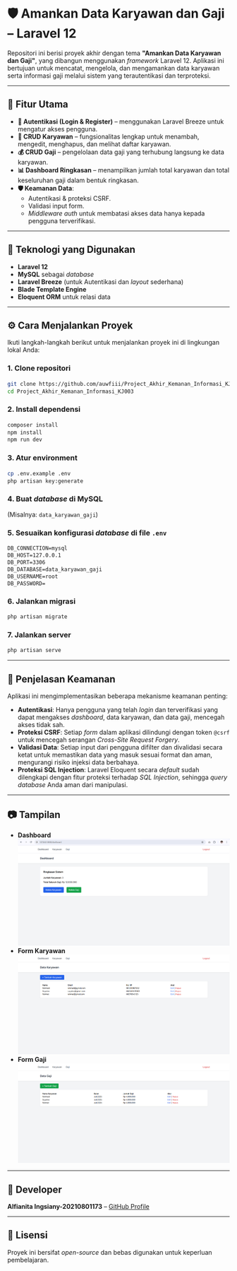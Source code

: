 # 🛡️ Amankan Data Karyawan dan Gaji – Laravel 12

Repositori ini berisi proyek akhir dengan tema **"Amankan Data Karyawan dan Gaji"**, yang dibangun menggunakan *framework* Laravel 12. Aplikasi ini bertujuan untuk mencatat, mengelola, dan mengamankan data karyawan serta informasi gaji melalui sistem yang terautentikasi dan terproteksi.

---
## 🚀 Fitur Utama

* **🔐 Autentikasi (Login & Register)** – menggunakan Laravel Breeze untuk mengatur akses pengguna.
* **👥 CRUD Karyawan** – fungsionalitas lengkap untuk menambah, mengedit, menghapus, dan melihat daftar karyawan.
* **💰 CRUD Gaji** – pengelolaan data gaji yang terhubung langsung ke data karyawan.
* **📊 Dashboard Ringkasan** – menampilkan jumlah total karyawan dan total keseluruhan gaji dalam bentuk ringkasan.
* **🛡️ Keamanan Data**:
    * Autentikasi & proteksi CSRF.
    * Validasi input form.
    * *Middleware auth* untuk membatasi akses data hanya kepada pengguna terverifikasi.

---
## 🧩 Teknologi yang Digunakan

* **Laravel 12**
* **MySQL** sebagai *database*
* **Laravel Breeze** (untuk Autentikasi dan *layout* sederhana)
* **Blade Template Engine**
* **Eloquent ORM** untuk relasi data

---
## ⚙️ Cara Menjalankan Proyek

Ikuti langkah-langkah berikut untuk menjalankan proyek ini di lingkungan lokal Anda:

### 1. Clone repositori

```bash
git clone https://github.com/auwfiii/Project_Akhir_Kemanan_Informasi_KJ003.git
cd Project_Akhir_Kemanan_Informasi_KJ003
````

### 2\. Install dependensi

```bash
composer install
npm install
npm run dev
```

### 3\. Atur environment

```bash
cp .env.example .env
php artisan key:generate
```

### 4\. Buat *database* di MySQL

(Misalnya: `data_karyawan_gaji`)

### 5\. Sesuaikan konfigurasi *database* di file `.env`

```dotenv
DB_CONNECTION=mysql
DB_HOST=127.0.0.1
DB_PORT=3306
DB_DATABASE=data_karyawan_gaji
DB_USERNAME=root
DB_PASSWORD=
```

### 6\. Jalankan migrasi

```bash
php artisan migrate
```

### 7\. Jalankan server

```bash
php artisan serve
```

-----

## 🔐 Penjelasan Keamanan

Aplikasi ini mengimplementasikan beberapa mekanisme keamanan penting:

  * **Autentikasi**: Hanya pengguna yang telah *login* dan terverifikasi yang dapat mengakses *dashboard*, data karyawan, dan data gaji, mencegah akses tidak sah.
  * **Proteksi CSRF**: Setiap *form* dalam aplikasi dilindungi dengan token `@csrf` untuk mencegah serangan *Cross-Site Request Forgery*.
  * **Validasi Data**: Setiap input dari pengguna difilter dan divalidasi secara ketat untuk memastikan data yang masuk sesuai format dan aman, mengurangi risiko injeksi data berbahaya.
  * **Proteksi SQL Injection**: Laravel Eloquent secara *default* sudah dilengkapi dengan fitur proteksi terhadap *SQL Injection*, sehingga *query database* Anda aman dari manipulasi.

-----

## 📷 Tampilan


  * **Dashboard**
    ![alt text](https://github.com/auwfiii/Project_Akhir_Kemanan_Informasi_KJ003/blob/main/Screenshoot/dashboard.png?raw=true)
  * **Form Karyawan**
    ![alt text](https://github.com/auwfiii/Project_Akhir_Kemanan_Informasi_KJ003/blob/main/Screenshoot/karyawan.png?raw=true)
  * **Form Gaji**
    ![alt text](https://github.com/auwfiii/Project_Akhir_Kemanan_Informasi_KJ003/blob/main/Screenshoot/gaji.png?raw=true)

-----

## 👤 Developer

**Alfianita Ingsiany-20210801173** – [GitHub Profile](https://www.google.com/url?sa=E&source=gmail&q=https://github.com/auwfiii)

-----

## 📝 Lisensi

Proyek ini bersifat *open-source* dan bebas digunakan untuk keperluan pembelajaran.
